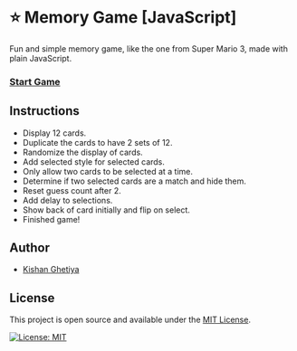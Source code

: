 # ⭐ Memory Game [JavaScript]

Fun and simple memory game, like the one from Super Mario 3, made with plain JavaScript.

### [Start Game](http://kishan-ghetiya.github.io/memory-master-game)

## Instructions

- Display 12 cards.
- Duplicate the cards to have 2 sets of 12.
- Randomize the display of cards.
- Add selected style for selected cards.
- Only allow two cards to be selected at a time.
- Determine if two selected cards are a match and hide them.
- Reset guess count after 2.
- Add delay to selections.
- Show back of card initially and flip on select.
- Finished game!

## Author

- [Kishan Ghetiya](https://github.com/kishan-ghetiya)

## License

This project is open source and available under the [MIT License](LICENSE).

[![License: MIT](https://img.shields.io/badge/License-MIT-blue.svg)](https://opensource.org/licenses/MIT)
